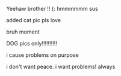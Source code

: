 Yeehaw brother !! 
 {: hmmmmmm sus

added cat pic pls love 

bruh moment

DOG pics only!!!!!!!!!!

i cause problems on purpose

i don't want peace. i want problems! always
